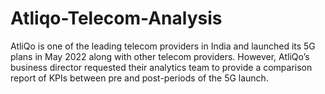 # Atliqo-Telecom-Analysis
AtliQo is one of the leading telecom providers in India and launched its 5G plans in May 2022 along with other telecom providers.  However, AtliQo’s business director requested their analytics team to provide a comparison report of KPIs between pre and post-periods of the 5G launch.
